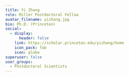 ```yaml
---
title: Yi Zhang
role: Miller Postdoctoral Fellow
avatar_filename: yizhang.jpg
bio: Ph.D. (Princeton)
social:
  - display:
      header: false
    link: https://scholar.princeton.edu/yizhang/home
    icon_pack: fab
    icon: globe
superuser: false
user_groups:
  - Postdoctoral Scientists
---
```

